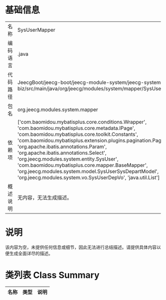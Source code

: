 # 基础信息

|      |      |
|------|------|
| 名称 | SysUserMapper |
| 编码语言 | .java |
| 代码路径 | JeecgBoot/jeecg-boot/jeecg-module-system/jeecg-system-biz/src/main/java/org/jeecg/modules/system/mapper/SysUserMapper.java |
| 包名 | org.jeecg.modules.system.mapper |
| 依赖项 | ['com.baomidou.mybatisplus.core.conditions.Wrapper', 'com.baomidou.mybatisplus.core.metadata.IPage', 'com.baomidou.mybatisplus.core.toolkit.Constants', 'com.baomidou.mybatisplus.extension.plugins.pagination.Page', 'org.apache.ibatis.annotations.Param', 'org.apache.ibatis.annotations.Select', 'org.jeecg.modules.system.entity.SysUser', 'com.baomidou.mybatisplus.core.mapper.BaseMapper', 'org.jeecg.modules.system.model.SysUserSysDepartModel', 'org.jeecg.modules.system.vo.SysUserDepVo', 'java.util.List'] |
| 概述说明 | 无内容，无法生成描述。 |

# 说明

该内容为空，未提供任何信息或细节，因此无法进行总结描述。请提供具体内容以便生成全面详尽的描述。

# 类列表 Class Summary

| 名称   | 类型  | 说明 |
|-------|------|-------------|





